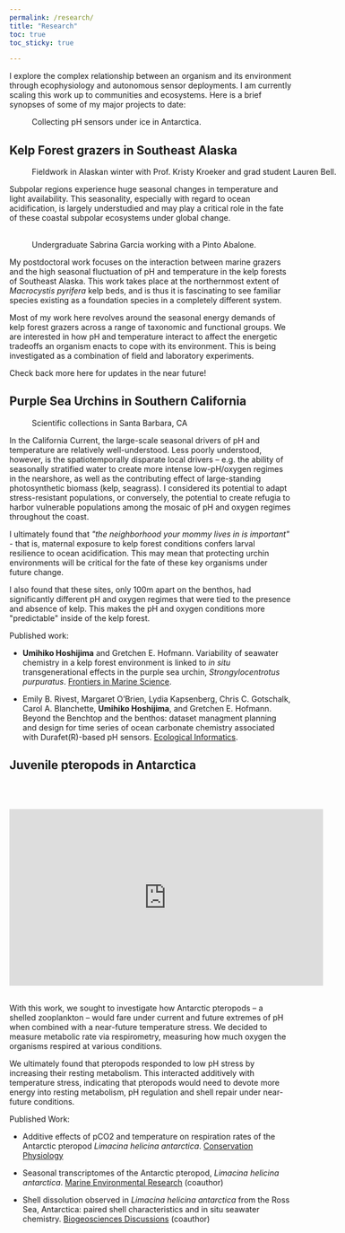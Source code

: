 ```yaml
---
permalink: /research/
title: "Research"
toc: true
toc_sticky: true

---
```



I explore the complex relationship between an organism and its environment through ecophysiology and autonomous sensor deployments. I am currently scaling this work up to communities and ecosystems. Here is a brief synopses of some of my major projects to date:


<figure style="width: 580px" class="align-center">
  <img src="{{ site.url }}/assets/images/sf_wrench.jpg" alt="">
  <figcaption>Collecting pH sensors under ice in Antarctica.</figcaption>
</figure>




## Kelp Forest grazers in Southeast Alaska

<figure style="width: 580px" class="align-center">
  <img src="{{ site.url }}/assets/images/KK_LB_UH.jpg" alt="">
  <figcaption>Fieldwork in Alaskan winter with Prof. Kristy Kroeker and grad student Lauren Bell.</figcaption>
</figure>





Subpolar regions experience huge seasonal changes in temperature and light availability. This seasonality, especially with regard to ocean acidification, is largely understudied and may play a critical role in the fate of these coastal subpolar ecosystems under global change.
<br> <br>

<figure style="width: 580px" class="align-center">
  <img src="{{ site.url }}/assets/images/sabrina_ab.jpg" alt="">
  <figcaption>Undergraduate Sabrina Garcia working with a Pinto Abalone. </figcaption>
</figure>




My postdoctoral work focuses on the interaction between marine grazers and the high seasonal fluctuation of pH and temperature in the kelp forests of Southeast Alaska. This work takes place at the northernmost extent of *Macrocystis pyrifera* kelp beds, and is thus it is fascinating to see familiar species existing as a foundation species in a completely different system.

Most of my work here revolves around the seasonal energy demands of kelp forest grazers across a range of taxonomic and functional groups. We are interested in how pH and temperature interact to affect the energetic tradeoffs an organism enacts to cope with its environment. This is being investigated as a combination of field and laboratory experiments.

Check back more here for updates in the near future!

## Purple Sea Urchins in Southern California


<figure style="width: 580px" class="align-center">
  <img src="{{ site.url }}/assets/images/cabezon_pipe.jpg" alt="">
  <figcaption>Scientific collections in Santa Barbara, CA </figcaption>
</figure>




In the California Current, the large-scale seasonal drivers of pH and temperature are relatively well-understood. Less poorly understood, however, is the spatiotemporally disparate local drivers – e.g. the ability of seasonally stratified water to create more intense low-pH/oxygen regimes in the nearshore, as well as the contributing effect of large-standing photosynthetic biomass (kelp, seagrass). I considered its potential to adapt stress-resistant populations, or conversely, the potential to create refugia to harbor vulnerable populations among the mosaic of pH and oxygen regimes throughout the coast.

I ultimately found that *"the neighborhood your mommy lives in is important"* - that is, maternal exposure to kelp forest conditions confers larval resilience to ocean acidification. This may mean that protecting urchin environments will be critical for the fate of these key organisms under future change.

I also found that these sites, only 100m apart on the benthos, had significantly different pH and oxygen regimes that were tied to the presence and absence of kelp. This makes the pH and oxygen conditions more "predictable" inside of the kelp forest.

Published work:
* **Umihiko Hoshijima** and Gretchen E. Hofmann. Variability of seawater chemistry in a kelp forest environment is linked to *in situ* transgenerational effects in the purple sea urchin, *Strongylocentrotus purpuratus*. [Frontiers in Marine Science](https://www.frontiersin.org/articles/10.3389/fmars.2019.00062/full).

* Emily B. Rivest,  Margaret O’Brien, Lydia Kapsenberg, Chris C. Gotschalk, Carol A. Blanchette, **Umihiko Hoshijima**, and Gretchen E. Hofmann. Beyond the Benchtop and the benthos: dataset managment planning and design for time series of ocean carbonate chemistry associated with Durafet(R)-based pH sensors. [Ecological Informatics](https://www.sciencedirect.com/science/article/pii/S1574954116301212).


## Juvenile pteropods in Antarctica
<br> <br>
<iframe width="560" height="315" src="https://www.youtube.com/embed/lB-tbmWnoQA" frameborder="0" allow="accelerometer; autoplay; encrypted-media; gyroscope; picture-in-picture" allowfullscreen></iframe>
<br> <br>


With this work, we sought to investigate how Antarctic pteropods – a shelled zooplankton – would fare under current and future extremes of pH when combined with a near-future temperature stress. We decided to measure metabolic rate via respirometry, measuring how much oxygen the organisms respired at various conditions.

We ultimately found that pteropods responded to low pH stress by increasing their resting metabolism. This interacted additively with temperature stress, indicating that pteropods would need to devote more energy into resting metabolism, pH regulation and shell repair under near-future conditions.

Published Work:

* Additive effects of pCO2 and temperature on respiration rates of the Antarctic pteropod *Limacina helicina antarctica*. [Conservation Physiology](https://academic.oup.com/conphys/article/5/1/cox064/4670933)

*  Seasonal transcriptomes of the Antarctic pteropod, *Limacina helicina antarctica*. [Marine Environmental Research](https://www.sciencedirect.com/science/article/pii/S0141113618304331) (coauthor)

* Shell dissolution observed in *Limacina helicina antarctica* from the Ross Sea, Antarctica: paired shell characteristics and in situ seawater chemistry. [Biogeosciences Discussions](https://www.biogeosciences-discuss.net/bg-2016-467/) (coauthor)
